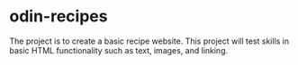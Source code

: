 # odin-recipes
The project is to create a basic recipe website. This project will test skills in basic HTML functionality such as text, images, and linking. 